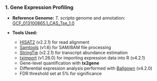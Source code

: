 ### 1. Gene Expression Profiling

* **Reference Genome:**
  *T. scripta* genome and annotation: [GCF\_013100865.1\_CAS\_Tse\_1.0](https://www.ncbi.nlm.nih.gov/assembly/GCF_013100865.1)

* **Tools Used:**

  * [HISAT2](https://daehwankimlab.github.io/hisat2/) (v2.2.1) for read alignment
  * [Samtools](http://www.htslib.org/) (v1.6) for SAM/BAM file processing
  * [StringTie](https://ccb.jhu.edu/software/stringtie/) (v2.2.1) for transcript abundance estimation
  * [tximport](https://bioconductor.org/packages/release/bioc/html/tximport.html) (v1.26.0) for importing expression data into R (v4.2.1)
  * Gene-level quantification with **tx2gene**
  * Differential expression analysis performed with [Ballgown](https://bioconductor.org/packages/release/bioc/html/ballgown.html) (v4.2.0)
  * FDR threshold set at 5% for significance
